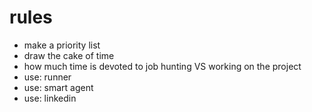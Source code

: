 rules
=
- make a priority list 
- draw the cake of time
- how much time is devoted to job hunting VS working on the project
- use: runner 
- use: smart agent
- use: linkedin
